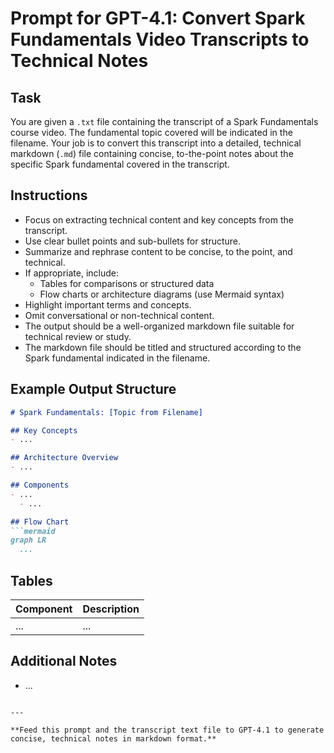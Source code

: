 # Prompt for GPT-4.1: Convert Spark Fundamentals Video Transcripts to Technical Notes

## Task
You are given a `.txt` file containing the transcript of a Spark Fundamentals course video. The fundamental topic covered will be indicated in the filename. Your job is to convert this transcript into a detailed, technical markdown (`.md`) file containing concise, to-the-point notes about the specific Spark fundamental covered in the transcript.

## Instructions
- Focus on extracting technical content and key concepts from the transcript.
- Use clear bullet points and sub-bullets for structure.
- Summarize and rephrase content to be concise, to the point, and technical.
- If appropriate, include:
  - Tables for comparisons or structured data
  - Flow charts or architecture diagrams (use Mermaid syntax)
- Highlight important terms and concepts.
- Omit conversational or non-technical content.
- The output should be a well-organized markdown file suitable for technical review or study.
- The markdown file should be titled and structured according to the Spark fundamental indicated in the filename.

## Example Output Structure

```markdown
# Spark Fundamentals: [Topic from Filename]

## Key Concepts
- ...

## Architecture Overview
- ...

## Components
- ...
  - ...

## Flow Chart
```mermaid
graph LR
  ...
```

## Tables
| Component | Description |
|-----------|-------------|
| ...       | ...         |

## Additional Notes
- ...
```

---

**Feed this prompt and the transcript text file to GPT-4.1 to generate concise, technical notes in markdown format.**
